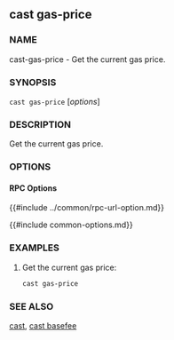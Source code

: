 ## cast gas-price

### NAME

cast-gas-price - Get the current gas price.

### SYNOPSIS

``cast gas-price`` [*options*]

### DESCRIPTION

Get the current gas price.

### OPTIONS

#### RPC Options

{{#include ../common/rpc-url-option.md}}

{{#include common-options.md}}

### EXAMPLES

1. Get the current gas price:
    ```sh
    cast gas-price
    ```

### SEE ALSO

[cast](./cast.md), [cast basefee](./cast-basefee.md)

